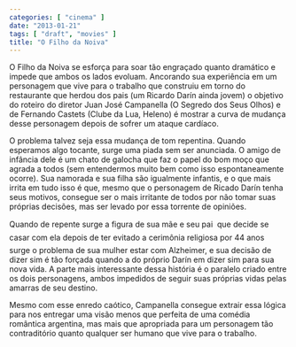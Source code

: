 ```yaml
---
categories: [ "cinema" ]
date: "2013-01-21"
tags: [ "draft", "movies" ]
title: "O Filho da Noiva"
---
```

O Filho da Noiva se esforça para soar tão engraçado quanto dramático
e impede que ambos os lados evoluam. Ancorando sua experiência em um
personagem que vive para o trabalho que construiu em torno do restaurante
que herdou dos pais (um Ricardo Darín ainda jovem) o objetivo do roteiro
do diretor Juan José Campanella (O Segredo dos Seus Olhos) e de Fernando
Castets (Clube da Lua, Heleno) é mostrar a curva de mudança desse
personagem depois de sofrer um ataque cardíaco.

O problema talvez seja essa mudança de tom repentina. Quando esperamos
algo tocante, surge uma piada sem ser anunciada. O amigo de infância
dele é um chato de galocha que faz o papel do bom moço que agrada a
todos (sem entendermos muito bem como isso espontaneamente ocorre). Sua
namorada e sua filha são igualmente infantis, e o que mais irrita em
tudo isso é que, mesmo que o personagem de Ricado Darín tenha seus
motivos, consegue ser o mais irritante de todos por não tomar suas
próprias decisões, mas ser levado por essa torrente de opiniões.

Quando de repente surge a figura de sua mãe e seu pai  que decide se
casar com ela depois de ter evitado a cerimônia religiosa por 44 anos
 surge o problema de sua mulher estar com Alzheimer, e sua decisão
de dizer sim é tão forçada quando a do próprio Darín em dizer
sim para sua nova vida. A parte mais interessante dessa história é
o paralelo criado entre os dois personagens, ambos impedidos de seguir
suas próprias vidas pelas amarras de seu destino.

Mesmo com esse enredo caótico, Campanella consegue extrair essa lógica
para nos entregar uma visão menos que perfeita de uma comédia romântica
argentina, mas mais que apropriada para um personagem tão contraditório
quanto qualquer ser humano que vive para o trabalho.

